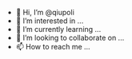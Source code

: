 - 👋 Hi, I’m @qiupoli
- 👀 I’m interested in ...
- 🌱 I’m currently learning ...
- 💞️ I’m looking to collaborate on ...
- 📫 How to reach me ...

<!---
qiupoli/qiupoli is a ✨ special ✨ repository because its `README.md` (this file) appears on your GitHub profile.
You can click the Preview link to take a look at your changes.
--->
